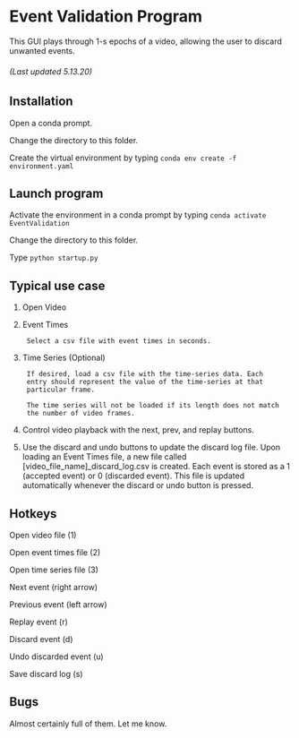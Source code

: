 # Event Validation Program

This GUI plays through 1-s epochs of a video, allowing the user to
discard unwanted events.

###### (Last updated 5.13.20)

## Installation

Open a conda prompt.

Change the directory to this folder.

Create the virtual environment by typing ```conda env create -f environment.yaml```

## Launch program

Activate the environment in a conda prompt by typing ```conda activate EventValidation```

Change the directory to this folder.

Type ```python startup.py```

## Typical use case

1. Open Video

2. Event Times
        
        Select a csv file with event times in seconds.
        
3. Time Series (Optional)

        If desired, load a csv file with the time-series data. Each
        entry should represent the value of the time-series at that
        particular frame.
        
        The time series will not be loaded if its length does not match
        the number of video frames.
        
4. Control video playback with the next, prev, and replay buttons.

5. Use the discard and undo buttons to update the discard log file. Upon
loading an Event Times file, a new file called [video_file_name]_discard_log.csv
is created. Each event is stored as a 1 (accepted event) or 0 (discarded event).
This file is updated automatically whenever the discard or undo button is pressed.

## Hotkeys
Open video file (1)

Open event times file (2)

Open time series file (3)

Next event (right arrow)

Previous event (left arrow)

Replay event (r)

Discard event (d)

Undo discarded event (u)

Save discard log (s)

## Bugs

Almost certainly full of them. Let me know.
